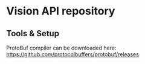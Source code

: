# Vision API repository


## Tools & Setup
ProtoBuf compiler can be downloaded here:
https://github.com/protocolbuffers/protobuf/releases